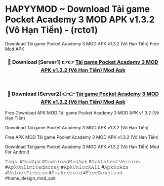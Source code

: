 # HAPYYMOD ~ Download Tải game Pocket Academy 3 MOD APK v1.3.2 (Vô Hạn Tiền) - (rcto1)
Download Tải game Pocket Academy 3 MOD APK v1.3.2 (Vô Hạn Tiền) Free Mod APK

<div align="center">
<h3>🔴 Download [Server1] 👉👉 <a href="https://apk-comot.site?title=Tải_game_Pocket_Academy_3_MOD_APK_v1.3.2_(Vô_Hạn_Tiền)">Tải game Pocket Academy 3 MOD APK v1.3.2 (Vô Hạn Tiền) Mod Apk</a></h3><br>

<h3>🔴 Download [Server2] 👉👉 <a href="https://apk-comot.site?title=Tải_game_Pocket_Academy_3_MOD_APK_v1.3.2_(Vô_Hạn_Tiền)">Tải game Pocket Academy 3 MOD APK v1.3.2 (Vô Hạn Tiền) Mod Apk</a></h3>
</div>


Free Download APK MOD Tải game Pocket Academy 3 MOD APK v1.3.2 (Vô Hạn Tiền)

Download Tải game Pocket Academy 3 MOD APK v1.3.2 (Vô Hạn Tiền) 

Free APK MOD Tải game Pocket Academy 3 MOD APK v1.3.2 (Vô Hạn Tiền) 

Download Tải game Pocket Academy 3 MOD APK v1.3.2 (Vô Hạn Tiền) Mod For Android

𝚃𝚊𝚐𝚜: #𝙼𝚘𝚍𝙰𝚙𝚔 #𝙳𝚘𝚠𝚗𝚕𝚘𝚊𝚍𝙼𝚘𝚍𝙰𝚙𝚔 #𝙰𝚙𝚔𝙻𝚊𝚝𝚎𝚜𝚝𝚅𝚎𝚛𝚜𝚒𝚘𝚗 #𝙰𝚙𝚔𝚄𝚗𝚕𝚒𝚖𝚒𝚝𝚎𝚍𝙼𝚘𝚗𝚎𝚢 #𝙰𝚙𝚔𝚄𝚗𝚕𝚘𝚌𝚔𝙰𝚕𝚕 #𝙰𝚙𝚔𝙽𝚘𝙰𝚍𝚜 #𝚄𝚗𝚕𝚘𝚌𝚔𝙿𝚛𝚎𝚖𝚒𝚞𝚖 #𝙵𝚘𝚛𝙰𝚗𝚍𝚛𝚘𝚒𝚍 #𝙵𝚛𝚎𝚎𝙳𝚘𝚠𝚗𝚕𝚘𝚊𝚍 #home_design_mod_apk